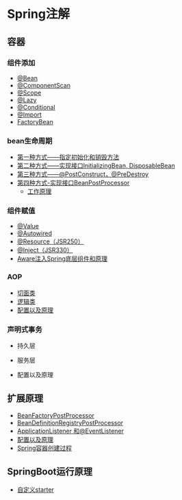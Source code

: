 # Spring注解

## 容器

### 组件添加

- [@Bean](https://github.com/jackhusky/spring_anotation/blob/master/doc/spring%E6%B3%A8%E8%A7%A3%E9%A9%B1%E5%8A%A8.md#bean)
- [@ComponentScan](https://github.com/jackhusky/spring_anotation/blob/master/doc/spring%E6%B3%A8%E8%A7%A3%E9%A9%B1%E5%8A%A8.md#componentscan)
- [@Scope](https://github.com/jackhusky/spring_anotation/blob/master/doc/spring%E6%B3%A8%E8%A7%A3%E9%A9%B1%E5%8A%A8.md#scope)
- [@Lazy](https://github.com/jackhusky/spring_anotation/blob/master/doc/spring%E6%B3%A8%E8%A7%A3%E9%A9%B1%E5%8A%A8.md#lazy)
- [@Conditional](https://github.com/jackhusky/spring_anotation/blob/master/doc/spring%E6%B3%A8%E8%A7%A3%E9%A9%B1%E5%8A%A8.md#conditional)
- [@Import](https://github.com/jackhusky/spring_anotation/blob/master/doc/spring%E6%B3%A8%E8%A7%A3%E9%A9%B1%E5%8A%A8.md#import)
- [FactoryBean](https://github.com/jackhusky/spring_anotation/blob/master/doc/spring%E6%B3%A8%E8%A7%A3%E9%A9%B1%E5%8A%A8.md#factorybean)

### bean生命周期

- [第一种方式——指定初始化和销毁方法](https://github.com/jackhusky/spring_anotation/blob/master/doc/spring%E6%B3%A8%E8%A7%A3%E9%A9%B1%E5%8A%A8.md#%E7%AC%AC%E4%B8%80%E7%A7%8D%E6%96%B9%E5%BC%8F-%E6%8C%87%E5%AE%9A%E5%88%9D%E5%A7%8B%E5%8C%96%E5%92%8C%E9%94%80%E6%AF%81%E6%96%B9%E6%B3%95)
- [第二种方式——实现接口InitializingBean, DisposableBean](https://github.com/jackhusky/spring_anotation/blob/master/doc/spring%E6%B3%A8%E8%A7%A3%E9%A9%B1%E5%8A%A8.md#%E7%AC%AC%E4%BA%8C%E7%A7%8D%E6%96%B9%E5%BC%8F-%E5%AE%9E%E7%8E%B0%E6%8E%A5%E5%8F%A3initializingbean-disposablebean)
- [第三种方式——@PostConstruct，@PreDestroy](https://github.com/jackhusky/spring_anotation/blob/master/doc/spring%E6%B3%A8%E8%A7%A3%E9%A9%B1%E5%8A%A8.md#%E7%AC%AC%E4%B8%89%E7%A7%8D%E6%96%B9%E5%BC%8F-postconstructpredestroy)
- [第四种方式-实现接口BeanPostProcessor](https://github.com/jackhusky/spring_anotation/blob/master/doc/spring%E6%B3%A8%E8%A7%A3%E9%A9%B1%E5%8A%A8.md#%E7%AC%AC%E5%9B%9B%E7%A7%8D%E6%96%B9%E5%BC%8F-%E5%AE%9E%E7%8E%B0%E6%8E%A5%E5%8F%A3beanpostprocessor)
  - [工作原理](https://github.com/jackhusky/spring_anotation/blob/master/doc/spring%E6%B3%A8%E8%A7%A3%E9%A9%B1%E5%8A%A8.md#%E5%B7%A5%E4%BD%9C%E5%8E%9F%E7%90%86)

### 组件赋值

- [@Value](https://github.com/jackhusky/spring_anotation/blob/master/doc/spring%E6%B3%A8%E8%A7%A3%E9%A9%B1%E5%8A%A8.md#value)
- [@Autowired](https://github.com/jackhusky/spring_anotation/blob/master/doc/spring%E6%B3%A8%E8%A7%A3%E9%A9%B1%E5%8A%A8.md#autowired)
- [@Resource（JSR250）](https://github.com/jackhusky/spring_anotation/blob/master/doc/spring%E6%B3%A8%E8%A7%A3%E9%A9%B1%E5%8A%A8.md#resourcejsr250)
- [@Inject（JSR330）](https://github.com/jackhusky/spring_anotation/blob/master/doc/spring%E6%B3%A8%E8%A7%A3%E9%A9%B1%E5%8A%A8.md#injectjsr330)
- [Aware注入Spring底层组件和原理](https://github.com/jackhusky/spring_anotation/blob/master/doc/spring%E6%B3%A8%E8%A7%A3%E9%A9%B1%E5%8A%A8.md#aware%E6%B3%A8%E5%85%A5spring%E5%BA%95%E5%B1%82%E7%BB%84%E4%BB%B6%E5%92%8C%E5%8E%9F%E7%90%86)

### AOP

- [切面类](https://github.com/jackhusky/spring_anotation/blob/master/doc/spring%E6%B3%A8%E8%A7%A3%E9%A9%B1%E5%8A%A8.md#%E5%88%87%E9%9D%A2%E7%B1%BB)
- [逻辑类](https://github.com/jackhusky/spring_anotation/blob/master/doc/spring%E6%B3%A8%E8%A7%A3%E9%A9%B1%E5%8A%A8.md#%E9%80%BB%E8%BE%91%E7%B1%BB)
- [配置以及原理](https://github.com/jackhusky/spring_anotation/blob/master/doc/spring%E6%B3%A8%E8%A7%A3%E9%A9%B1%E5%8A%A8.md#%E9%85%8D%E7%BD%AE%E4%BB%A5%E5%8F%8A%E5%8E%9F%E7%90%86)

### 声明式事务

- 持久层

- 服务层
- 配置以及原理

## 扩展原理

- [BeanFactoryPostProcessor](https://github.com/jackhusky/spring_anotation/blob/master/doc/spring%E6%B3%A8%E8%A7%A3%E9%A9%B1%E5%8A%A8.md#beanfactorypostprocessor)
- [BeanDefinitionRegistryPostProcessor](https://github.com/jackhusky/spring_anotation/blob/master/doc/spring%E6%B3%A8%E8%A7%A3%E9%A9%B1%E5%8A%A8.md#beandefinitionregistrypostprocessor)
- [ApplicationListener 和@EventListener](https://github.com/jackhusky/spring_anotation/blob/master/doc/spring%E6%B3%A8%E8%A7%A3%E9%A9%B1%E5%8A%A8.md#applicationlistener-%E5%92%8Ceventlistener)
- [配置以及原理](https://github.com/jackhusky/spring_anotation/blob/master/doc/spring%E6%B3%A8%E8%A7%A3%E9%A9%B1%E5%8A%A8.md#%E9%85%8D%E7%BD%AE%E4%BB%A5%E5%8F%8A%E5%8E%9F%E7%90%86)
- [Spring容器创建过程](https://github.com/jackhusky/spring_anotation/blob/master/doc/spring%E6%B3%A8%E8%A7%A3%E9%A9%B1%E5%8A%A8.md#spring%E5%AE%B9%E5%99%A8%E5%88%9B%E5%BB%BA%E8%BF%87%E7%A8%8B)

## SpringBoot运行原理

- [自定义starter](https://github.com/jackhusky/spring_anotation/blob/master/doc/spring%E6%B3%A8%E8%A7%A3%E9%A9%B1%E5%8A%A8.md#%E8%87%AA%E5%AE%9A%E4%B9%89starter)